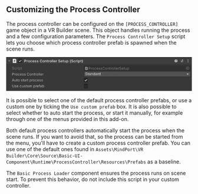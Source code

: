 ## Customizing the Process Controller

The process controller can be configured on the `[PROCESS_CONTROLLER]` game object in a VR Builder scene. This object handles running the process and a few configuration parameters. The `Process Controller Setup` script lets you choose which process controller prefab is spawned when the scene runs.

![Process Controller Setup](images/process-controller-setup.png)

It is possible to select one of the default process controller prefabs, or use a custom one by ticking the `Use custom prefab` box. It is also possible to select whether to auto start the process, or start it manually, for example through one of the menus provided in this add-on.

Both default process controllers automatically start the process when the scene runs. If you want to avoid that, so the process can be started from the menu, you'll have to create a custom process controller prefab. You can use one of the default ones found in `Assets\MindPort\VR Builder\Core\Source\Basic-UI-Component\Runtime\ProcessController\Resources\Prefabs` as a baseline.

The `Basic Process Loader` component ensures the process runs on scene start. To prevent this behavior, do not include this script in your custom controller.